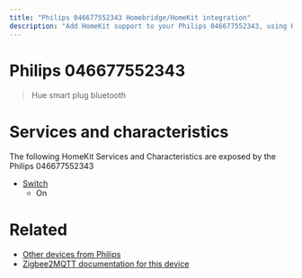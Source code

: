 ```yaml
---
title: "Philips 046677552343 Homebridge/HomeKit integration"
description: "Add HomeKit support to your Philips 046677552343, using Homebridge, Zigbee2MQTT and homebridge-z2m."
---
```

<!---
This file has been GENERATED using src/docgen/docgen.ts
DO NOT EDIT THIS FILE MANUALLY!
-->
# Philips 046677552343
> Hue smart plug bluetooth


# Services and characteristics
The following HomeKit Services and Characteristics are exposed by
the Philips 046677552343

* [Switch](../../switch.md)
  * On


# Related
* [Other devices from Philips](../index.md#philips)
* [Zigbee2MQTT documentation for this device](https://www.zigbee2mqtt.io/devices/046677552343.html)